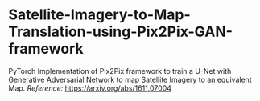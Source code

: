 # Satellite-Imagery-to-Map-Translation-using-Pix2Pix-GAN-framework
PyTorch Implementation of Pix2Pix framework to train a U-Net with Generative Adversarial Network to map Satellite Imagery to an equivalent Map.
**Reference*:* https://arxiv.org/abs/1611.07004

